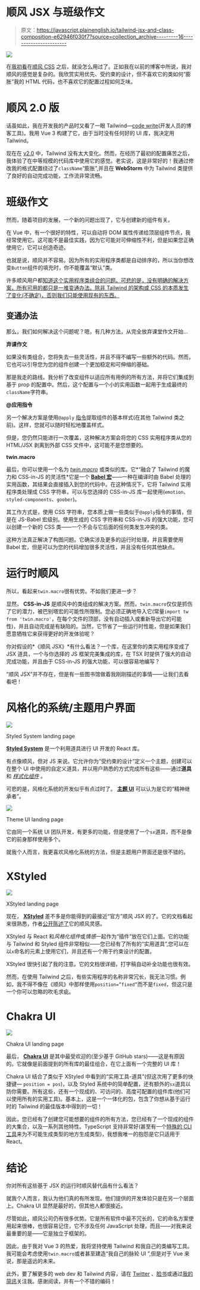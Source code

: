 # 顺风 JSX 与班级作文

> 原文：<https://javascript.plainenglish.io/tailwind-jsx-and-class-composition-e62946f030f7?source=collection_archive---------16----------------------->

![](img/b2df63ec84608d236adc9817cf92a0df.png)

在[我初看](https://areknawo.com/my-mixed-feelings-about-tailwind-css/)在[顺风 CSS](https://tailwindcss.com/) 之后，就没怎么用过了。正如我在以前的博客中所说，我对顺风的感觉是复杂的。我欣赏实用优先、受约束的设计，但不喜欢它的类如何“膨胀”我的 HTML 代码，也不喜欢它的配置过程如何乏味。

# 顺风 2.0 版

话虽如此，我在开发我的产品时又看了一眼 Tailwind—[code write](https://codewrite.io)(开发人员的博客工具)。我用 Vue 3 构建了它，由于当时没有任何好的 UI 库，我决定用 Tailwind。

现在在 [v2.0](https://blog.tailwindcss.com/tailwindcss-v2) 中，Tailwind 没有太大变化。然而，在经历了最初的配置痛苦之后，我体验了在中等规模的代码库中使用它的感觉。老实说，这是非常好的！我通过修改我的格式配置绕过了`className`“膨胀”,并且在 **WebStorm** 中为 Tailwind 类提供了良好的自动完成功能，工作流非常流畅。

# 班级作文

然而，随着项目的发展，一个新的问题出现了，它与创建新的组件有关。

在 Vue 中，有一个很好的特性，可以自动将 DOM 属性传递给顶层组件节点，我经常使用它。这可能不是最佳实践，因为它可能对可伸缩性不利，但是如果您正确使用它，它可以创造奇迹。

也就是说，顺风并不容易。因为所有的实用程序类都是自动排序的，所以当你想改变`Button`组件的填充时，你不能覆盖“默认”类。

许多顺风用户都[知道这个实用程序类组合的问题。可悲的是，没有明确的解决方案，所有可用的都只是一堆变通办法。除非 Tailwind 的架构或 CSS 的本质发生了变化(不确定)，否则我们只能使用现有的东西。](https://github.com/tailwindlabs/tailwindcss/discussions/1446)

## 变通办法

那么，我们如何解决这个问题呢？嗯，有几种方法，从完全放弃课堂作文开始…

**弃课作文**

如果没有类组合，您将失去一些灵活性，并且不得不编写一些额外的代码。然而，它也可以引导您为您的组件创建一个更加稳定和可伸缩的基础。

那是我走的路线。我分析了改变组件以适应所有用例的所有方法，并将它们集成到基于 prop 的配置中。然后，这个配置与一个小的实用函数一起用于生成最终的`className`字符串。

**@应用指令**

另一个解决方案是使用`@apply` [指令](https://tailwindcss.com/docs/functions-and-directives#apply)提取组件的基本样式(在其他 Tailwind 类之前)。这样，您就可以随时轻松地覆盖样式。

但是，您仍然只能进行一次覆盖，这种解决方案会将您的 CSS 实用程序类从您的 HTML/JSX 剥离到外部 CSS 文件中，这可能不是您想要的。

**twin.macro**

最后，你可以使用一个名为 [*twin.macro*](https://github.com/ben-rogerson/twin.macro) 或类似的库。它*“融合了 Tailwind 的魔力和 CSS-in-JS 的灵活性*它是一个 [**Babel 宏**](https://github.com/kentcdodds/babel-plugin-macros)——一种在编译时由 Babel 处理的实用函数，其结果会直接插入到您的代码中。在这种情况下，它将 Tailwind 实用程序类处理成 CSS 字符串，可以与您选择的 CSS-in-JS 库一起使用(`emotion`、`styled-components`、`goober`)。

其工作方式是，使用 CSS 字符串，您本质上做一些类似于`@apply`指令的事情，但是在 JS-Babel 宏级别。使用生成的 CSS 字符串和 CSS-in-JS 的强大功能，您可以创建一个新的 CSS 类——一个不会与它后面的任何类发生冲突的类。

这种方法真正解决了构图问题。它确实涉及更多的运行时处理，并且需要使用 Babel 宏，但是可以为您的代码增加很多灵活性，并且没有任何其他缺点。

# 运行时顺风

所以，看起来`twin.macro`很有优势。不如我们更进一步？

显然， **CSS-in-JS** 是顺风中的类组成的解决方案。然而，`twin.macro`仅仅是抓伤了它的潜力，被巴别塔宏的可能性所限制。您必须正确地导入它(常量`import tw from 'twin.macro'`，在每个文件的顶部，没有自动插入或重新导出它的可能性)，并且自动完成是有缺陷的。当然，它节省了一些运行时性能，但是如果我们愿意牺牲它来获得更好的开发体验呢？

你对假设的*《顺风 JSX》*有什么看法？一个库，在这里你的类实用程序变成了 JSX 道具，一个与你选择的 JS 框架完美集成的库，在 TSX 时提供了强大的自动完成功能，并且由于 CSS-in-JS 的强大功能，可以很容易地编写？

“顺风 JSX”并不存在，但是有一些图书馆做着我刚刚描述的事情——让我们去看看吧！

# 风格化的系统/主题用户界面

![](img/7c9bbbaa8d05681a1cdae257881dca07.png)

Styled System landing page

[**Styled System**](https://styled-system.com/) 是一个利用道具进行 UI 开发的 React 库。

有点像顺风，但对 JS 来说。它允许你为“受约束的设计”定义一个主题，创建可以在整个 UI 中使用的自定义道具，并以用户熟悉的方式完成所有这些——通过**道具**和 [*样式化组件*](https://styled-components.com/) 。

可悲的是，风格化系统的开发似乎有点过时了。 [**主题 UI**](https://theme-ui.com/) 可以认为是它的“精神继承者”。

![](img/94d433c42d7f842f2e83d931f6602ca9.png)

Theme UI landing page

它由同一个系统 UI 团队开发，有更多的功能，但是使用了一个`sx`道具，而不是像它的前身那样使用多个。

就我个人而言，我更喜欢风格化系统的方法，但是主题用户界面还是很不错的。

# XStyled

![](img/218dd06d3732ecee0c5ecebe2fd3d66c.png)

XStyled landing page

现在， [**XStyled**](https://xstyled.dev/) 差不多是你能得到的最接近“官方”顺风 JSX 的了。它的文档看起来很熟悉，作者[公开陈述了](https://xstyled.dev/docs/introduction/)它的顺风灵感。

XStyled 与 React 和*风格化组件*或*情感*一起作为“插件”放在它们上面。它的功能与 Tailwind 和 Styled 组件非常相似——您已经有了所有的“实用道具”,您可以在以`x`命名的元素上使用它们，并且还有一个用于约束设计的配置。

XStyled 很快引起了我的注意。它的文档很详细，打字稿自动补全功能也很有效。

然而，在使用 Tailwind 之后，有些实用程序的名称非常冗长，我无法习惯。例如，我不得不像在《顺风》中那样使用`position=”fixed”`而不是`fixed`，但这只是一个你可以忽略的吹毛求疵。

# Chakra UI

![](img/9a5d0a7487a28fd300d8d228c31f0132.png)

Chakra UI landing page

最后， [**Chakra UI**](https://chakra-ui.com/) 是其中最受欢迎的(至少基于 GitHub stars)——这是有原因的。它就像是前面提到的所有库的最佳组合，在它上面有一个完整的 UI 库！

Chakra UI 结合了类似于 XStyled 中看到的“实用工具-道具”(但这次用了更多的快捷键— `position = pos`)，以及 Styled 系统中的简单配置，还有额外的`sx`道具以防你需要。所有这些，还有一个现成的、可访问的、高度可配置的组件库(他们可以使用所有的实用工具)。基本上，这是一个一体化的包，包含了你想从基于运行时的 Tailwind 的最佳版本中得到的一切！

因此，您已经有了创建您可能想要的组件的所有方法，您已经有了一个现成的组件的大集合，以及一系列其他特性。TypeScript 支持非常好(甚至有一个[特殊的 CLI 工具](https://chakra-ui.com/docs/theming/advanced#theme-typings)来为不可能生成类型的地方生成类型)，我想我唯一的抱怨是它只适用于 React。

# 结论

你对所有这些基于 JSX 的运行时顺风替代品有什么看法？

就我个人而言，我认为他们真的有所发现。他们提供的开发体验只是在另一个层面上。Chakra UI 显然是最好的，但其他人都很接近。

尽管如此，顺风公司仍有很多优势。它是所有软件中最不冗长的，它的命名方案使用起来很棒，也很容易记住，它不涉及任何 JavaScript 处理，而且——对我来说最重要的是——它是独立于框架的。

因此，由于我对 Vue 3 的热爱，我将坚持使用 Tailwind 和我自己的类编写工具。我可能会考虑使用`twin.macro`或者甚至建造“我自己的脉轮 UI ”,但是对于 Vue 来说，那是遥远的未来。

此外，要了解更多的 web dev 和 Tailwind 内容，请在 [Twitter](https://twitter.com/areknawo) 、[脸书](https://www.facebook.com/areknawoblog)或通过[我的简讯](#newsletter)关注我。感谢阅读，并有一个不错的编码！